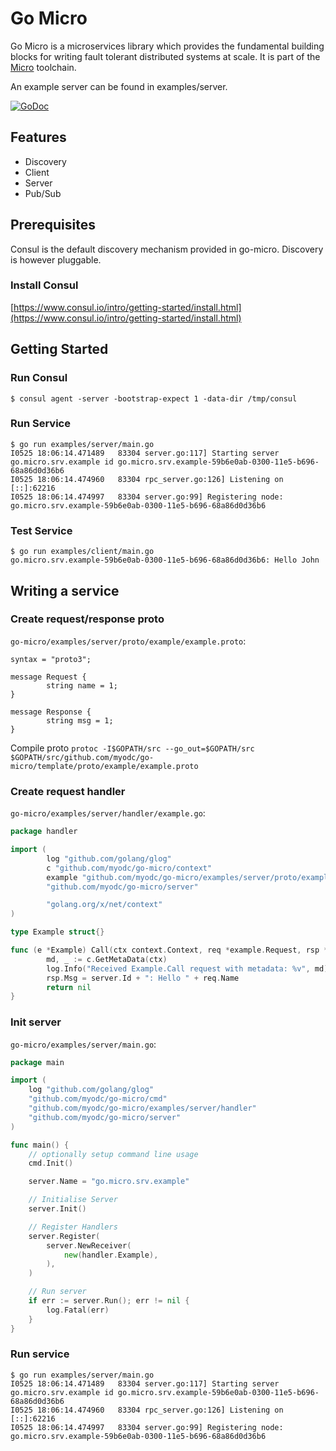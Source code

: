 # Go Micro

Go Micro is a microservices library which provides the fundamental building blocks for writing fault tolerant distributed systems at scale. It is part of the [Micro](https://github.com/myodc/micro) toolchain.

An example server can be found in examples/server.

[![GoDoc](http://img.shields.io/badge/go-documentation-brightgreen.svg?style=flat-square)](https://godoc.org/github.com/myodc/go-micro)

## Features
- Discovery
- Client
- Server
- Pub/Sub

## Prerequisites

Consul is the default discovery mechanism provided in go-micro. Discovery is however pluggable.

### Install Consul
[https://www.consul.io/intro/getting-started/install.html](https://www.consul.io/intro/getting-started/install.html)

## Getting Started

### Run Consul
```
$ consul agent -server -bootstrap-expect 1 -data-dir /tmp/consul
```

### Run Service
```
$ go run examples/server/main.go
I0525 18:06:14.471489   83304 server.go:117] Starting server go.micro.srv.example id go.micro.srv.example-59b6e0ab-0300-11e5-b696-68a86d0d36b6
I0525 18:06:14.474960   83304 rpc_server.go:126] Listening on [::]:62216
I0525 18:06:14.474997   83304 server.go:99] Registering node: go.micro.srv.example-59b6e0ab-0300-11e5-b696-68a86d0d36b6
```

### Test Service
```
$ go run examples/client/main.go 
go.micro.srv.example-59b6e0ab-0300-11e5-b696-68a86d0d36b6: Hello John
```

## Writing a service

### Create request/response proto
`go-micro/examples/server/proto/example/example.proto`:

```
syntax = "proto3";

message Request {
        string name = 1;
}

message Response {
        string msg = 1;
}
```

Compile proto `protoc -I$GOPATH/src --go_out=$GOPATH/src $GOPATH/src/github.com/myodc/go-micro/template/proto/example/example.proto`

### Create request handler
`go-micro/examples/server/handler/example.go`:

```go
package handler

import (
        log "github.com/golang/glog"
        c "github.com/myodc/go-micro/context"
        example "github.com/myodc/go-micro/examples/server/proto/example"
        "github.com/myodc/go-micro/server"

        "golang.org/x/net/context"
)

type Example struct{}

func (e *Example) Call(ctx context.Context, req *example.Request, rsp *example.Response) error {
        md, _ := c.GetMetaData(ctx)
        log.Info("Received Example.Call request with metadata: %v", md)
        rsp.Msg = server.Id + ": Hello " + req.Name
        return nil
}
```

### Init server
`go-micro/examples/server/main.go`:

```go
package main

import (
	log "github.com/golang/glog"
	"github.com/myodc/go-micro/cmd"
	"github.com/myodc/go-micro/examples/server/handler"
	"github.com/myodc/go-micro/server"
)

func main() {
	// optionally setup command line usage
	cmd.Init()

	server.Name = "go.micro.srv.example"

	// Initialise Server
	server.Init()

	// Register Handlers
	server.Register(
		server.NewReceiver(
			new(handler.Example),
		),
	)

	// Run server
	if err := server.Run(); err != nil {
		log.Fatal(err)
	}
}
```

### Run service
```
$ go run examples/server/main.go
I0525 18:06:14.471489   83304 server.go:117] Starting server go.micro.srv.example id go.micro.srv.example-59b6e0ab-0300-11e5-b696-68a86d0d36b6
I0525 18:06:14.474960   83304 rpc_server.go:126] Listening on [::]:62216
I0525 18:06:14.474997   83304 server.go:99] Registering node: go.micro.srv.example-59b6e0ab-0300-11e5-b696-68a86d0d36b6
```
